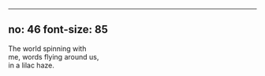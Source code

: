 ---
no: 46
font-size: 85
-

The world spinning with  
me, words flying around us,  
in a lilac haze.
